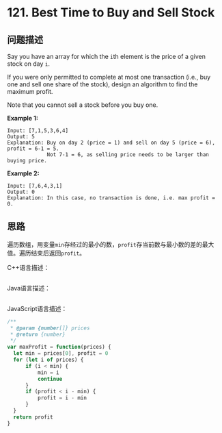# 121. Best Time to Buy and Sell Stock

## 问题描述

Say you have an array for which the ``i``th element is the price of a given stock on day ``i``.

If you were only permitted to complete at most one transaction (i.e., buy one and sell one share of the stock), design an algorithm to find the maximum profit.

Note that you cannot sell a stock before you buy one.

**Example 1:**

```
Input: [7,1,5,3,6,4]
Output: 5
Explanation: Buy on day 2 (price = 1) and sell on day 5 (price = 6), profit = 6-1 = 5.
             Not 7-1 = 6, as selling price needs to be larger than buying price.
```

**Example 2:**

```
Input: [7,6,4,3,1]
Output: 0
Explanation: In this case, no transaction is done, i.e. max profit = 0.
```

## 思路

遍历数组，用变量``min``存经过的最小的数，``profit``存当前数与最小数的差的最大值。遍历结束后返回``profit``。

C++语言描述：

```c++

```

Java语言描述：

```java

```

JavaScript语言描述：

```javascript
/**
 * @param {number[]} prices
 * @return {number}
 */
var maxProfit = function(prices) {
  let min = prices[0], profit = 0
  for (let i of prices) {
      if (i < min) {
          min = i
          continue
      }
      if (profit < i - min) {
          profit = i - min
      }
  }
  return profit
}
```